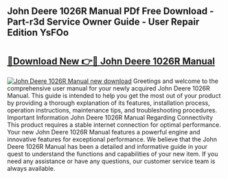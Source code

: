 ## John Deere 1026R Manual PDf Free Download - Part-r3d Service Owner Guide - User Repair Edition YsFOo

# <h2><a href="http://bc88960.oget.top/?id=John+Deere+1026R+Manual">🔗Download New 👉🔴 John Deere 1026R Manual</a></h2>

[![John Deere 1026R Manual new download](https://i.imgur.com/5g1atiW.png)](http://bc88960.oget.top/?id=John+Deere+1026R+Manual)
Greetings and welcome to the comprehensive user manual for your newly acquired John Deere 1026R Manual. This guide is intended to help you get the most out of your product by providing a thorough explanation of its features, installation process, operation instructions, maintenance tips, and troubleshooting procedures. Important Information John Deere 1026R Manual Regarding Connectivity This product requires a stable internet connection for optimal performance. Your new John Deere 1026R Manual features a powerful engine and innovative features for exceptional performance. We believe that the John Deere 1026R Manual has been a detailed and informative guide in your quest to understand the functions and capabilities of your new item. If you need any assistance or have any questions, our customer service team is always available.
